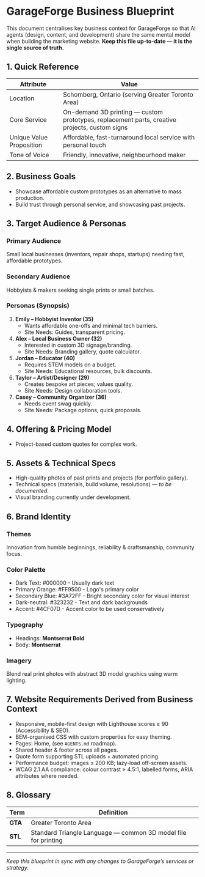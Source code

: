 # GarageForge Business Blueprint

This document centralises key business context for GarageForge so that AI agents (design, content, and development) share the same mental model when building the marketing website. **Keep this file up-to-date — it is the single source of truth.**

## 1. Quick Reference
| Attribute | Value |
|-----------|-------|
| Location  | Schomberg, Ontario (serving Greater Toronto Area) |
| Core Service | On-demand 3D printing — custom prototypes, replacement parts, creative projects, custom signs |
| Unique Value Proposition | Affordable, fast-turnaround local service with personal touch |
| Tone of Voice | Friendly, innovative, neighbourhood maker |


## 2. Business Goals
- Showcase affordable custom prototypes as an alternative to mass production.
- Build trust through personal service, and showcasing past projects.

## 3. Target Audience & Personas
### Primary Audience
Small local businesses (inventors, repair shops, startups) needing fast, affordable prototypes.

### Secondary Audience
Hobbyists & makers seeking single prints or small batches.

### Personas (Synopsis)
3. **Emily – Hobbyist Inventor (35)**
   - Wants affordable one-offs and minimal tech barriers.
   - Site Needs: Guides, transparent pricing.
4. **Alex – Local Business Owner (32)**
   - Interested in custom 3D signage/branding.
   - Site Needs: Branding gallery, quote calculator.
5. **Jordan – Educator (40)**
   - Requires STEM models on a budget.
   - Site Needs: Educational resources, bulk discounts.
6. **Taylor – Artist/Designer (29)**
   - Creates bespoke art pieces; values quality.
   - Site Needs: Design collaboration tools.
7. **Casey – Community Organizer (36)**
   - Needs event swag quickly.
   - Site Needs: Package options, quick proposals.

## 4. Offering & Pricing Model
- Project-based custom quotes for complex work.

## 5. Assets & Technical Specs
- High-quality photos of past prints and projects (for portfolio gallery).
- Technical specs (materials, build volume, resolutions) — *to be documented*.
- Visual branding currently under development.

## 6. Brand Identity
### Themes
Innovation from humble beginnings, reliability & craftsmanship, community focus.

### Color Palette
- Dark Text:  #000000 - Usually dark text
- Primary Orange:  #FF9500 - Logo's primary color
- Secondary Blue: #3A72FF - Bright secondary color for visual interest
- Dark-neutral: #323232 - Text and dark backgrounds
- Accent: #4CF07D - Accent color to be used conservatively

### Typography
- Headings: **Montserrat Bold**
- Body: **Montserrat**

### Imagery
Blend real print photos with abstract 3D model graphics using warm lighting.

## 7. Website Requirements Derived from Business Context
- Responsive, mobile-first design with Lighthouse scores ≥ 90 (Accessibility & SEO).
- BEM-organised CSS with custom properties for easy theming.
- Pages: Home, (see `AGENTS.md` roadmap).
- Shared header & footer across all pages.
- Quote form supporting STL uploads + automated pricing.
- Performance budget: images ≤ 200 KB; lazy-load off-screen assets.
- WCAG 2.1 AA compliance: colour contrast ≥ 4.5:1, labelled forms, ARIA attributes where needed.


## 8. Glossary
| Term | Definition |
|------|------------|
| **GTA** | Greater Toronto Area |
| **STL** | Standard Triangle Language — common 3D model file for printing |

---
*Keep this blueprint in sync with any changes to GarageForge’s services or strategy.*